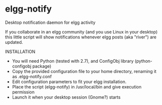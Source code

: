 elgg-notify
===========

Desktop notification daemon for elgg activity

If you collaborate in an elgg community (and you use Linux in your desktop) this little script will show notifications whenever elgg posts (aka "river") are updated.

INSTALLATION

* You will need Python (tested with 2.7), and ConfigObj library (python-configobj package)
* Copy the provided configuration file to your home directory, renaming it as .elgg-notify.conf
* Edit configuration parameters to fit your elgg installation.
* Place the script (elgg-notify) in /usr/local/bin and give execution permission
* Launch it when your desktop session (Gnome?) starts


